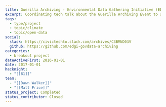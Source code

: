 ```yaml
---
title: Guerilla Archiving - Environmental Data Gathering Initiative (EDGI)
excerpt: Coordinating tech talk about the Guerilla Archiving Event to support Internet Archive's End of Term harvesting project.
tags:
  - type/project
  - topic/climate
  - topic/open-data
social:
  slack: https://civictechto.slack.com/archives/C3BMND03V
  github: https://github.com/edgi-govdata-archiving
categories:
  - breakout project
dateActiveFirst: 2016-01-01
date: 2017-01-01
hacknight:
  - "[[81]]"
team:
  - "[[Dawn Walker]]"
  - "[[Matt Price]]"
status_project: Completed
status_contributor: Closed
---
```

